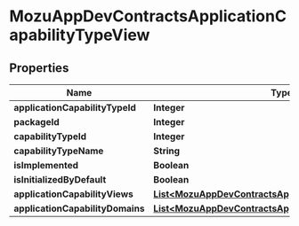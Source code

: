 
# MozuAppDevContractsApplicationCapabilityTypeView

## Properties
Name | Type | Description | Notes
------------ | ------------- | ------------- | -------------
**applicationCapabilityTypeId** | **Integer** |  |  [optional]
**packageId** | **Integer** |  |  [optional]
**capabilityTypeId** | **Integer** |  |  [optional]
**capabilityTypeName** | **String** |  |  [optional]
**isImplemented** | **Boolean** |  |  [optional]
**isInitializedByDefault** | **Boolean** |  |  [optional]
**applicationCapabilityViews** | [**List&lt;MozuAppDevContractsApplicationCapabilityView&gt;**](MozuAppDevContractsApplicationCapabilityView.md) |  |  [optional]
**applicationCapabilityDomains** | [**List&lt;MozuAppDevContractsApplicationCapabilityDomain&gt;**](MozuAppDevContractsApplicationCapabilityDomain.md) |  |  [optional]



